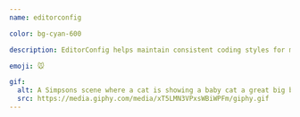 ```yaml
---
name: editorconfig

color: bg-cyan-600

description: EditorConfig helps maintain consistent coding styles for multiple developers working on the same project across various editors and IDEs.

emoji: 🐭

gif:
  alt: A Simpsons scene where a cat is showing a baby cat a great big ball of yarn.
  src: https://media.giphy.com/media/xT5LMN3VPxsWBiWPFm/giphy.gif
---
```


